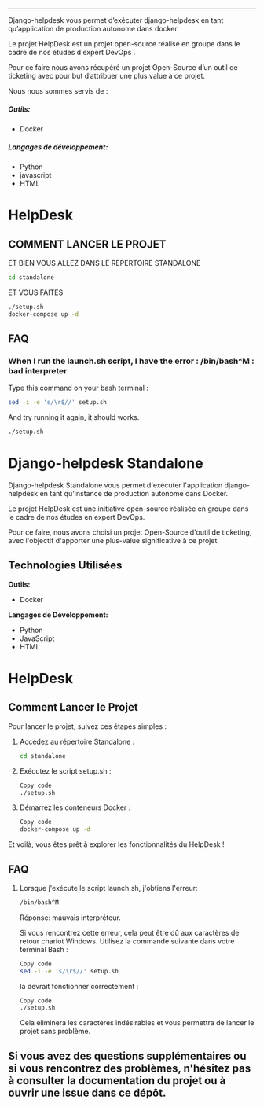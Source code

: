 -------------------------------

Django-helpdesk vous permet d’exécuter django-helpdesk en tant qu’application de production autonome dans docker.

Le projet HelpDesk est un projet open-source réalisé en groupe dans le cadre de nos études d'expert DevOps .

Pour ce faire nous avons récupéré un projet Open-Source d’un outil de ticketing avec pour but d’attribuer une plus value à ce projet.

Nous nous sommes servis de : 

##### Outils: 

- Docker

##### Langages de développement: 

- Python
- javascript
- HTML

# HelpDesk

## COMMENT LANCER LE PROJET

ET BIEN VOUS ALLEZ DANS LE REPERTOIRE STANDALONE

```bash 
cd standalone
```

ET VOUS FAITES
```bash
./setup.sh
docker-compose up -d
```

## FAQ
### When I run the launch.sh script, I have the error : /bin/bash^M : bad interpreter

Type this command on your bash terminal :
```bash
sed -i -e 's/\r$//' setup.sh
```

And try running it again, it should works.
```bash
./setup.sh
```




# Django-helpdesk Standalone

Django-helpdesk Standalone vous permet d'exécuter l'application django-helpdesk en tant qu'instance de production autonome dans Docker.

Le projet HelpDesk est une initiative open-source réalisée en groupe dans le cadre de nos études en expert DevOps.

Pour ce faire, nous avons choisi un projet Open-Source d'outil de ticketing, avec l'objectif d'apporter une plus-value significative à ce projet.

## Technologies Utilisées

**Outils:**

- Docker

**Langages de Développement:**

- Python
- JavaScript
- HTML

# HelpDesk

## Comment Lancer le Projet

Pour lancer le projet, suivez ces étapes simples :

1. Accédez au répertoire Standalone :
   ```bash
   cd standalone
   ```
2. Exécutez le script setup.sh :

    ```bash
    Copy code
    ./setup.sh
    ```

3. Démarrez les conteneurs Docker :

    ```bash
    Copy code
    docker-compose up -d
    ```

Et voilà, vous êtes prêt à explorer les fonctionnalités du HelpDesk !

## FAQ

1. Lorsque j'exécute le script launch.sh, j'obtiens l'erreur: 

    ```bash
    /bin/bash^M 
    ```

    Réponse: mauvais interpréteur.
    
    Si vous rencontrez cette erreur, cela peut être dû aux caractères de retour chariot Windows. Utilisez la commande suivante dans votre terminal Bash :

    ```bash
    Copy code
    sed -i -e 's/\r$//' setup.sh
    ```

    la devrait fonctionner correctement :

    ```bash
    Copy code
    ./setup.sh
    ```
    
    Cela éliminera les caractères indésirables et vous permettra de lancer le projet sans problème.

Si vous avez des questions supplémentaires ou si vous rencontrez des problèmes, n'hésitez pas à consulter la documentation du projet ou à ouvrir une issue dans ce dépôt.
-------------------------------